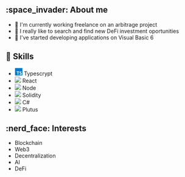 <h2>:space_invader: About me</h2>

- :briefcase: I'm currently working freelance on an arbitrage project
- :money_with_wings: I really like to search and find new DeFi investment oportunities
- :older_man: I've started developing applications on Visual Basic 6

<h2>🧰 Skills</h2>

- <img src="https://raw.githubusercontent.com/devicons/devicon/2ae2a900d2f041da66e950e4d48052658d850630/icons/typescript/typescript-original.svg" height="20" /> Typescrypt
- <img src="https://cdn.jsdelivr.net/gh/devicons/devicon/icons/react/react-original.svg" height="20" /> React
- <img src="https://cdn.jsdelivr.net/gh/devicons/devicon/icons/nodejs/nodejs-original.svg" height="20" /> Node
- <img src="https://cdn.jsdelivr.net/gh/devicons/devicon/icons/solidity/solidity-original.svg" height="20" /> Solidity
- <img src="https://cdn.jsdelivr.net/gh/devicons/devicon/icons/csharp/csharp-original.svg" height="20" /> C#
- <img src="https://i.ibb.co/y0J17t3/plutus.png" height="20" /> Plutus

<h2>:nerd_face: Interests</h2>

- Blockchain
- Web3
- Decentralization
- AI
- DeFi

<!--
**NicSuk/NicSuk** is a ✨ _special_ ✨ repository because its `README.md` (this file) appears on your GitHub profile.

Here are some ideas to get you started:

- 🔭 I’m currently working on ...
- 🌱 I’m currently learning ...
- 👯 I’m looking to collaborate on ...
- 🤔 I’m looking for help with ...
- 💬 Ask me about ...
- 📫 How to reach me: ...
- 😄 Pronouns: ...
- ⚡ Fun fact: ...
-->

